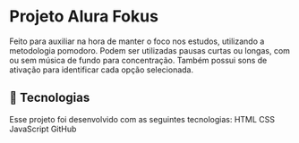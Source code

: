 # Projeto Alura Fokus

Feito para auxiliar na hora de manter o foco nos estudos, utilizando a metodologia pomodoro.
Podem ser utilizadas pausas curtas ou longas, com ou sem música de fundo para concentração.
Também possui sons de ativação para identificar cada opção selecionada.

## 🚀 Tecnologias
Esse projeto foi desenvolvido com as seguintes tecnologias:
HTML
CSS
JavaScript
GitHub


